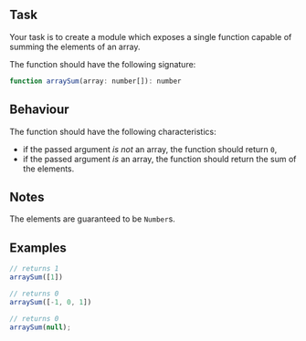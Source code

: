## Task

Your task is to create a module which exposes a single function capable of summing the elements of an array.

The function should have the following signature:

~~~~JavaScript
function arraySum(array: number[]): number
~~~~

## Behaviour

The function should have the following characteristics:

  * if the passed argument *is not* an array, the function should return `0`,
  * if the passed argument *is* an array, the function should return the sum of the elements.

## Notes

The elements are guaranteed to be `Number`s.

## Examples

~~~~JavaScript
// returns 1
arraySum([1])

// returns 0
arraySum([-1, 0, 1])

// returns 0
arraySum(null);
~~~~
